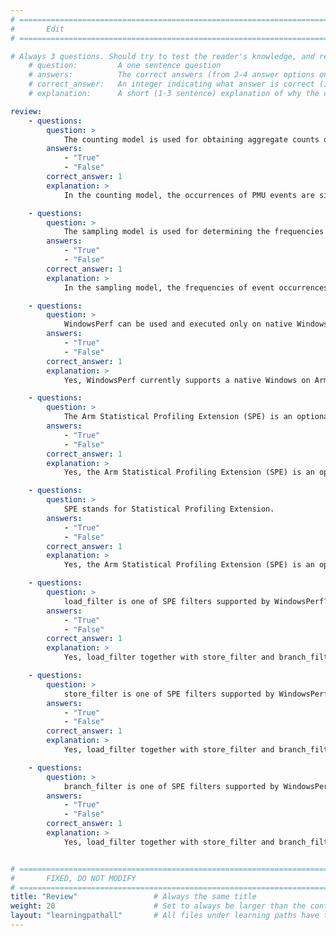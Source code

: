 ```yaml
---
# ================================================================================
#       Edit
# ================================================================================

# Always 3 questions. Should try to test the reader's knowledge, and reinforce the key points you want them to remember.
    # question:         A one sentence question
    # answers:          The correct answers (from 2-4 answer options only). Should be surrounded by quotes.
    # correct_answer:   An integer indicating what answer is correct (index starts from 0)
    # explanation:      A short (1-3 sentence) explanation of why the correct answer is correct. Can add additional context if desired

review:
    - questions:
        question: >
            The counting model is used for obtaining aggregate counts of occurrences of special events.
        answers:
            - "True"
            - "False"
        correct_answer: 1
        explanation: >
            In the counting model, the occurrences of PMU events are simply aggregated over a given time period.

    - questions:
        question: >
            The sampling model is used for determining the frequencies of event occurrences produced by program locations at the function, basic block, and/or instruction levels.
        answers:
            - "True"
            - "False"
        correct_answer: 1
        explanation: >
            In the sampling model, the frequencies of event occurrences produced by the program determine "hot" locations at the function, basic block, and/or instruction levels.

    - questions:
        question: >
            WindowsPerf can be used and executed only on native Windows on Arm hardware, and not in a virtual environment.
        answers:
            - "True"
            - "False"
        correct_answer: 1
        explanation: >
            Yes, WindowsPerf currently supports a native Windows on Arm environment only.

    - questions:
        question: >
            The Arm Statistical Profiling Extension (SPE) is an optional feature in ARMv8.2 hardware.
        answers:
            - "True"
            - "False"
        correct_answer: 1
        explanation: >
            Yes, the Arm Statistical Profiling Extension (SPE) is an optional feature in ARMv8.2 hardware that allows CPU instructions to be sampled and associated with the source code location where that instruction occurred.

    - questions:
        question: >
            SPE stands for Statistical Profiling Extension.
        answers:
            - "True"
            - "False"
        correct_answer: 1
        explanation: >
            Yes, the Arm Statistical Profiling Extension (SPE) is an optional feature in ARMv8.2 hardware.

    - questions:
        question: >
            load_filter is one of SPE filters supported by WindowsPerf?
        answers:
            - "True"
            - "False"
        correct_answer: 1
        explanation: >
            Yes, load_filter together with store_filter and branch_filter are SPE filters supported by WindowsPerf.

    - questions:
        question: >
            store_filter is one of SPE filters supported by WindowsPerf?
        answers:
            - "True"
            - "False"
        correct_answer: 1
        explanation: >
            Yes, load_filter together with store_filter and branch_filter are SPE filters supported by WindowsPerf.

    - questions:
        question: >
            branch_filter is one of SPE filters supported by WindowsPerf?
        answers:
            - "True"
            - "False"
        correct_answer: 1
        explanation: >
            Yes, load_filter together with store_filter and branch_filter are SPE filters supported by WindowsPerf.


# ================================================================================
#       FIXED, DO NOT MODIFY
# ================================================================================
title: "Review"                 # Always the same title
weight: 20                      # Set to always be larger than the content in this path
layout: "learningpathall"       # All files under learning paths have this same wrapper
---
```

